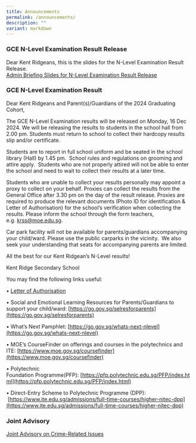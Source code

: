 ```yaml
---
title: Announcements
permalink: /announcements/
description: ""
variant: markdown
---
```

### GCE N-Level Examination Result Release
Dear Kent Ridgeans, this is the slides for the N-Level Examination Result Release. <br>
[Admin Briefing Slides for N-Level Examination Result Release](/files/Admin_Briefing_Slides___N_Level_Results_16_Dec_2024.pdf)


### GCE N-Level Examination Result
Dear Kent&nbsp;Ridgeans&nbsp;and Parent(s)/Guardians of the 2024 Graduating Cohort,

The&nbsp;GCE N-Level Examination results will be released on&nbsp;Monday, 16 Dec 2024. We will be releasing the results to students in the school&nbsp;hall&nbsp;from 2.00 pm. Students must return to school to collect their hardcopy results slip and/or certificate.&nbsp;&nbsp;

Students are to report in full school uniform and be seated in the school library (Hall) by 1.45 pm.&nbsp; School rules and regulations on grooming and attire apply.&nbsp; Students who are not properly attired will not be able to enter the school and need to wait to collect their results at a later time.

Students who are unable to collect your results personally may appoint a proxy to collect on your behalf. Proxies can collect the results from the General Office after 3.30 pm on the day of the result release. Proxies are required to produce the relevant documents (Photo ID for identification &amp; Letter of&nbsp;Authorisation) for the school’s verification when collecting the results. Please inform the school through the form teachers, e.g.&nbsp;[krss@moe.edu.sg](mailto:krss@moe.edu.sg).

Car park facility will not be available for parents/guardians accompanying your child/ward.&nbsp;Please use the public carparks in the vicinity.&nbsp; We also seek your understanding that seats for accompanying parents are limited.&nbsp; &nbsp;

All the best for our Kent&nbsp;Ridgean’s&nbsp;N-Level results!

Kent Ridge Secondary School

You may find the following links useful:

•&nbsp;[Letter of&nbsp;Authorisation](/files/letter_of_authorisation__collection_of_results_by_proxy_.pdf)

•&nbsp;Social and Emotional Learning Resources for Parents/Guardians to support your child/ward:&nbsp;[https://go.gov.sg/selresforparents](https://go.gov.sg/selresforparents)

•&nbsp;What’s Next Pamphlet:&nbsp;[https://go.gov.sg/whats-next-nlevel](https://go.gov.sg/whats-next-nlevel)

•&nbsp;MOE’s&nbsp;CourseFinder&nbsp;on offerings and courses in the polytechnics and ITE:&nbsp;[https://www.moe.gov.sg/coursefinder](https://www.moe.gov.sg/coursefinder)

•&nbsp;Polytechnic Foundation&nbsp;Programme(PFP):&nbsp;[https://pfp.polytechnic.edu.sg/PFP/index.html](https://pfp.polytechnic.edu.sg/PFP/index.html)

•&nbsp;Direct-Entry Scheme to Polytechnic&nbsp;Programme&nbsp;(DPP): &nbsp;[https://www.ite.edu.sg/admissions/full-time-courses/higher-nitec-dpp](https://www.ite.edu.sg/admissions/full-time-courses/higher-nitec-dpp)

 
 
 ### Joint Advisory
[Joint Advisory on Crime-Related Issues](/files/Attachment_2___Secondary_JC_Level_Joint_Advisory.pdf)